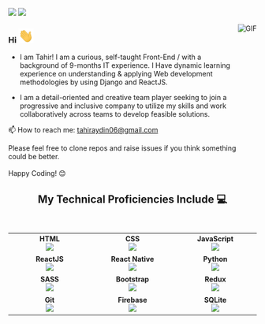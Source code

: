  [<img src="https://img.shields.io/badge/medium-%2312100E.svg?&style=for-the-badge&logo=medium&logoColor=white" />](https://github.com/taydin7)  [<img src="https://img.shields.io/badge/linkedin-%230077B5.svg?&style=for-the-badge&logo=linkedin&logoColor=white" />](https://www.linkedin.com/in/tahir-aydın)

 <img align="right" height="270px" alt="GIF" src="https://i.pinimg.com/originals/e4/26/70/e426702edf874b181aced1e2fa5c6cde.gif" />

### Hi <img src="https://raw.githubusercontent.com/parth-27/parth-27/master/Hi.gif" width="30px">
- I am Tahir! I am a curious, self-taught Front-End / with a background of 9-months IT experience. I Have dynamic learning experience on understanding & applying  Web development methodologies by using Django and ReactJS.

- I am a detail-oriented and creative team player seeking to join a progressive and inclusive company to utilize my skills and work collaboratively across teams to develop feasible solutions. 

📫 How to reach me: <a href="mailto: tahiraydin06@.com">tahiraydin06@gmail.com</a>
<div>
Please feel free to clone repos and raise issues if you think something could be better.
 <br/><br/>
Happy Coding! 😊
<div align="center">



## My Technical Proficiencies Include :computer:

<br>
<table>
<tbody>
 
<tr>
  <td align="center" width="20%">
<span><b><center>HTML</center></b></span> 
<img height=65px src="https://img.icons8.com/color/2x/html-5.png"> 
</td>
  
  <td align="center" width="20%">
<span><b><center>CSS</center></b></span> 
<img height=65px src="https://img.icons8.com/color/72/css3.png"> 
</td>
  
  <td align="center" width="20%">
<span><b><center>JavaScript</center></b></span> 
<img height=65px src="https://img.icons8.com/color/2x/javascript.png"> 
</td>
</tr>

<tr>
  
<td align="center" width="20%">
<span><b><center>ReactJS</center></b></span> 
<img height=60px src="https://img.icons8.com/ultraviolet/2x/react.png"> 
</td>

<td align="center" width="20%">
<span><b><center>React Native</center></b></span> 
<img height=60px src="https://img.icons8.com/color/72/react-native.png"> 
</td>


<td align="center" width="20%">
<span><b><center>Python</center></b></span> 
<img height=65px src="https://img.icons8.com/color/2x/python.png"> 
</td>
</tr>

<tr>
 <td align="center" width="20%">
<span><b><center>SASS</center></b></span> 
<img height=65px src="https://img.icons8.com/color/72/sass.png"> 
</td>
 
 <td align="center" width="20%">
<span><b><center>Bootstrap</center></b></span> 
<img height=65px src="https://img.icons8.com/color/72/bootstrap.png"> 
</td>

 <td align="center" width="20%">
<span><b><center>Redux</center></b></span> 
<img height=65px src="https://img.icons8.com/color/72/redux.png"> 
</td>
</tr>

<tr>
<td align="center" width="20%">
<span><b><center>Git</center></b></span> 
<img height=65px src="https://img.icons8.com/ios-glyphs/2x/github-2.png"> 
</td>
 
 <td align="center" width="20%">
<span><b><center>Firebase</center></b></span> 
<img height=65px src="https://img.icons8.com/color/2x/firebase.png"> 
</td>


<td align="center" width="20%">
<span><b><center>SQLite</center></b></span> 
<img height=65px src="https://cdn0.iconfinder.com/data/icons/file-format-database-j-glyph-2/64/database_file_document-56-256.png"> 
</td>
</tr>

</tbody>
</table>

